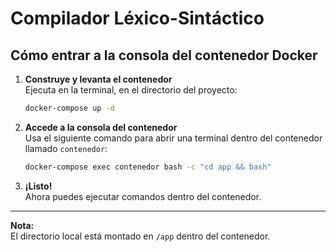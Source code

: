 # Compilador Léxico-Sintáctico

## Cómo entrar a la consola del contenedor Docker

1. **Construye y levanta el contenedor**  
   Ejecuta en la terminal, en el directorio del proyecto:

   ```sh
   docker-compose up -d
   ```

2. **Accede a la consola del contenedor**  
   Usa el siguiente comando para abrir una terminal dentro del contenedor llamado `contenedor`:

   ```sh
   docker-compose exec contenedor bash -c "cd app && bash"
   ```

3. **¡Listo!**  
   Ahora puedes ejecutar comandos dentro del contenedor.

---

**Nota:**  
El directorio local está montado en `/app` dentro del contenedor.
